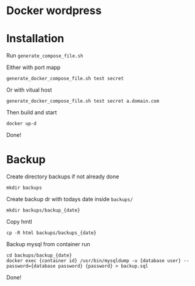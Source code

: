 # Docker wordpress

# Installation

Run `generate_compose_file.sh` 

Either with port mapp 
```
generate_docker_compose_file.sh test secret
```
Or with vitual host
```
generate_docker_compose_file.sh test secret a.domain.com
```

Then build and start
```
docker up-d
```

Done!

# Backup

Create directory backups if not already done
```
mkdir backups
```

Create backup dr with todays date inside `backups/`
```
mkdir backups/backup_{date}
```

Copy hmtl

```
cp -R html backups/backups_{date}
```

Backup mysql from container run

```
cd backups/backup_{date}
docker exec {container id} /usr/bin/mysqldump -u {database user} --password={database password} {password} > backup.sql
```
   

Done!


